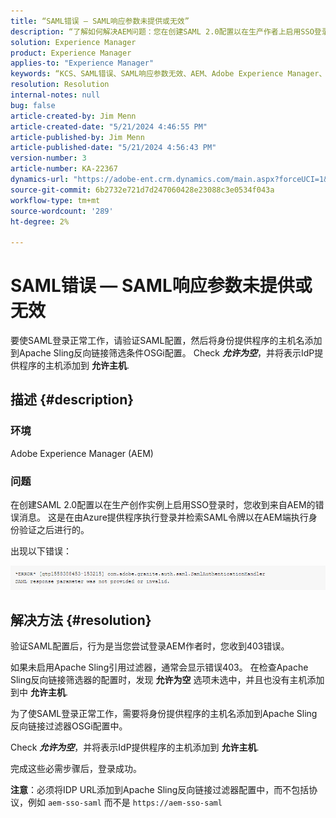 ```yaml
---
title: “SAML错误 — SAML响应参数未提供或无效”
description: “了解如何解决AEM问题：您在创建SAML 2.0配置以在生产作者上启用SSO登录时收到错误消息。”
solution: Experience Manager
product: Experience Manager
applies-to: "Experience Manager"
keywords: “KCS、SAML错误、SAML响应参数无效、AEM、Adobe Experience Manager、疑难解答、缺失、无效”
resolution: Resolution
internal-notes: null
bug: false
article-created-by: Jim Menn
article-created-date: "5/21/2024 4:46:55 PM"
article-published-by: Jim Menn
article-published-date: "5/21/2024 4:56:43 PM"
version-number: 3
article-number: KA-22367
dynamics-url: "https://adobe-ent.crm.dynamics.com/main.aspx?forceUCI=1&pagetype=entityrecord&etn=knowledgearticle&id=694a11b6-9117-ef11-9f8a-6045bd006268"
source-git-commit: 6b2732e721d7d247060428e23088c3e0534f043a
workflow-type: tm+mt
source-wordcount: '289'
ht-degree: 2%

---
```


# SAML错误 — SAML响应参数未提供或无效


要使SAML登录正常工作，请验证SAML配置，然后将身份提供程序的主机名添加到Apache Sling反向链接筛选条件OSGi配置。 Check <b>*允许为空</b>*，并将表示IdP提供程序的主机添加到 <b>允许主机</b>.

## 描述 {#description}


### 环境

Adobe Experience Manager (AEM)

### 问题

在创建SAML 2.0配置以在生产创作实例上启用SSO登录时，您收到来自AEM的错误消息。 这是在由Azure提供程序执行登录并检索SAML令牌以在AEM端执行身份验证之后进行的。

出现以下错误：

![](assets/___6a4a11b6-9117-ef11-9f8a-6045bd006268___.png)


## 解决方法 {#resolution}


验证SAML配置后，行为是当您尝试登录AEM作者时，您收到403错误。

如果未启用Apache Sling引用过滤器，通常会显示错误403。 在检查Apache Sling反向链接筛选器的配置时，发现 <b>允许为空</b> 选项未选中，并且也没有主机添加到中 <b>允许主机</b>.

为了使SAML登录正常工作，需要将身份提供程序的主机名添加到Apache Sling反向链接过滤器OSGi配置中。

Check <b>*允许为空</b>*，并将表示IdP提供程序的主机添加到 <b>允许主机</b>.

完成这些必需步骤后，登录成功。

<b>注意</b>：必须将IDP URL添加到Apache Sling反向链接过滤器配置中，而不包括协议，例如 `aem-sso-saml` 而不是 `https://aem-sso-saml`
